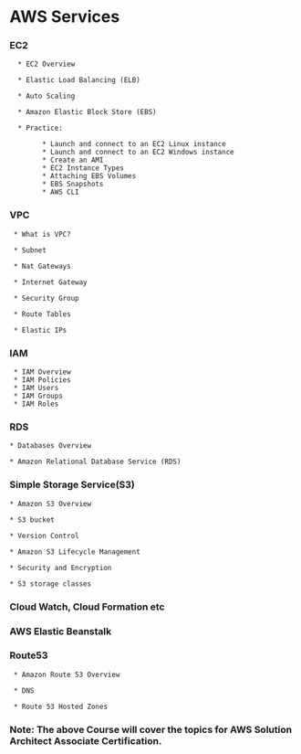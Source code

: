 # AWS Services

### EC2

      * EC2 Overview
      
      * Elastic Load Balancing (ELB)
      
      * Auto Scaling
      
      * Amazon Elastic Block Store (EBS)
      
      * Practice: 
      
            * Launch and connect to an EC2 Linux instance
            * Launch and connect to an EC2 Windows instance
            * Create an AMI
            * EC2 Instance Types
            * Attaching EBS Volumes
            * EBS Snapshots
            * AWS CLI

### VPC

     * What is VPC?
     
     * Subnet
     
     * Nat Gateways
    
     * Internet Gateway
     
     * Security Group
     
     * Route Tables
     
     * Elastic IPs

### IAM

     * IAM Overview
     * IAM Policies
     * IAM Users
     * IAM Groups
     * IAM Roles
  
### RDS

    * Databases Overview
    
    * Amazon Relational Database Service (RDS)

### Simple Storage Service(S3)

    * Amazon S3 Overview
    
    * S3 bucket
    
    * Version Control
   
    * Amazon S3 Lifecycle Management
    
    * Security and Encryption
    
    * S3 storage classes

### Cloud Watch, Cloud Formation etc

### AWS Elastic Beanstalk

### Route53

     * Amazon Route 53 Overview
     
     * DNS
     
     * Route 53 Hosted Zones 


### Note: The above Course will cover the topics for AWS Solution Architect Associate Certification.
